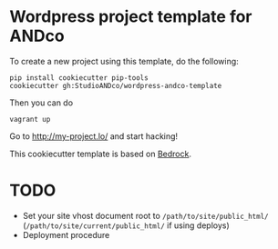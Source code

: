 # Wordpress project template for ANDco

To create a new project using this template, do the following:

    pip install cookiecutter pip-tools
    cookiecutter gh:StudioANDco/wordpress-andco-template

Then you can do

    vagrant up

Go to http://my-project.lo/ and start hacking!

This cookiecutter template is based on [Bedrock](https://roots.io/bedrock/docs/).

# TODO

- Set your site vhost document root to `/path/to/site/public_html/` (`/path/to/site/current/public_html/` if using deploys)
- Deployment procedure
